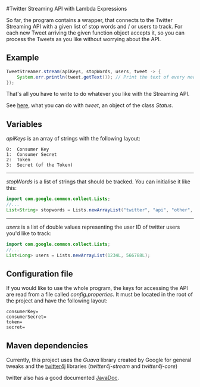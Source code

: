#Twitter Streaming API with Lambda Expressions

So far, the program contains a wrapper, that connects to the Twitter Streaming API with a given list of stop words and / or users to track. For each new Tweet arriving the given function object accepts it, so you can process the Tweets as you like without worrying about the API.

## Example
```java
TweetStreamer.stream(apiKeys, stopWords, users, tweet -> {
    System.err.println(tweet.getText()); // Print the text of every new Tweet.
});
```

That's all you have to write to do whatever you like with the Streaming API.

See [here](http://twitter4j.org/javadoc/twitter4j/Status.html), what you can do with *tweet*, an object of the class *Status*.

## Variables
*apiKeys* is an array of strings with the following layout:
```
0:  Consumer Key
1:  Consumer Secret
2:  Token
3:  Secret (of the Token)
```
-----
*stopWords* is a list of strings that should be tracked. You can initialise it like this:
```java
import com.google.common.collect.Lists;
//...
List<String> stopwords = Lists.newArrayList("twitter", "api", "other", "words");
```
----
*users* is a list of double values representing the user ID of twitter users you'd like to track:
```java
import com.google.common.collect.Lists;
//...
List<Long> users = Lists.newArrayList(1234L, 566788L);
```

## Configuration file
If you would like to use the whole program, the keys for accessing the API are read from a file called *config.properties*. It must be located in the root of the project and have the following layout:
```
consumerKey=
consumerSecret=
token=
secret=
```

## Maven dependencies
Currently, this project uses the *Guava* library created by Google for general tweaks and the [twitter4j](http://twitter4j.org) libraries (*twitter4j-stream* and *twitter4j-core*)

twitter also has a good documented [JavaDoc](http://twitter4j.org/javadoc/overview-summary.html).
